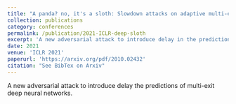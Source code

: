 ```yaml
---
title: "A panda? no, it's a sloth: Slowdown attacks on adaptive multi-exit neural network inference"
collection: publications
category: conferences
permalink: /publication/2021-ICLR-deep-sloth
excerpt: 'A new adversarial attack to introduce delay in the predictions of multi-exit deep neural networks.'
date: 2021
venue: 'ICLR 2021'
paperurl: 'https://arxiv.org/pdf/2010.02432'
citation: "See BibTex on Arxiv"
---
```


A new adversarial attack to introduce delay the predictions of multi-exit deep neural networks.
